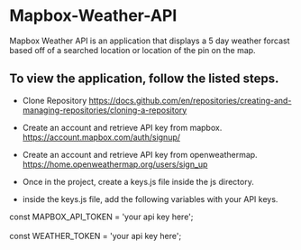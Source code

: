 # Mapbox-Weather-API

Mapbox Weather API is an application that displays a 5 day weather forcast based off of a searched location or location of the pin on the map.

<h2>To view the application, follow the listed steps.</h2>

- Clone Repository https://docs.github.com/en/repositories/creating-and-managing-repositories/cloning-a-repository

- Create an account and retrieve API key from mapbox. https://account.mapbox.com/auth/signup/

- Create an account and retrieve API key from openweathermap. https://home.openweathermap.org/users/sign_up

- Once in the project, create a keys.js file inside the js directory.

- inside the keys.js file, add the following variables with your API keys.

const MAPBOX_API_TOKEN = 'your api key here';
<br>
<br>
const WEATHER_TOKEN = 'your api key here';
